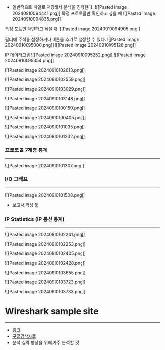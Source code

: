 - 일반적으로 파일로 저장해서 분석을 진행한다.
![[Pasted image 20240910094441.png]]
특정 프로토콜만 확인하고 싶을 때
![[Pasted image 20240910094835.png]]

특정 포트만 확인하고 싶을 때
![[Pasted image 20240910094905.png]]


필터에 주석을 설정하거나 버튼을 추가로 설정할 수 있다.
![[Pasted image 20240910095000.png]]
![[Pasted image 20240910095128.png]]

IP 데이터그램
![[Pasted image 20240910095252.png]]
![[Pasted image 20240910095354.png]]

![[Pasted image 20240910102613.png]]

![[Pasted image 20240910102559.png]]

![[Pasted image 20240910103029.png]]

![[Pasted image 20240910103148.png]]


![[Pasted image 20240910100150.png]]


![[Pasted image 20240910100405.png]]

![[Pasted image 20240910101035.png]]

![[Pasted image 20240910101232.png]]

### 프로토콜 7계층 통계
---
![[Pasted image 20240910101307.png]]

### I/O 그래프
---
![[Pasted image 20240910101508.png]]
- 보고서 작성 툴

### IP Statistics (IP 통신 통계)
---
![[Pasted image 20240910102241.png]]

![[Pasted image 20240910102253.png]]

![[Pasted image 20240910102405.png]]

![[Pasted image 20240910102428.png]]

![[Pasted image 20240910103655.png]]

![[Pasted image 20240910103723.png]]

![[Pasted image 20240910103733.png]]

# Wireshark sample site
---
- [링크](https://wiki.wireshark.org/SampleCaptures)
- [구글검색자료](https://www.google.com/search?q=Wireshark+sample+capture&sca_esv=d16f3d591397ad5f&ei=9qzfZpy8LoHh2roPrc7imA4&ved=0ahUKEwicj-GnqLeIAxWBsFYBHS2nGOMQ4dUDCA8&uact=5&oq=Wireshark+sample+capture&gs_lp=Egxnd3Mtd2l6LXNlcnAiGFdpcmVzaGFyayBzYW1wbGUgY2FwdHVyZTIFEAAYgAQyBBAAGB4yBhAAGAUYHjIGEAAYCBgeMgYQABgIGB4yBhAAGAgYHjIGEAAYCBgeMggQABiABBiiBDIGEAAYBRgeMgYQABgIGB5I1xtQ0BBY9RhwAngBkAEAmAHPAaAB-QqqAQUwLjMuNLgBA8gBAPgBAZgCBaAC4wTCAgoQABiwAxjWBBhHwgIHEAAYgAQYDcICBhAAGAcYHsICCBAAGAcYCBgewgIIEAAYBRgNGB7CAggQABgFGAcYHsICCBAAGAgYChgemAMAiAYBkAYKkgcFMi4xLjKgB4oz&sclient=gws-wiz-serp)
- 분석 실력 향상을 위해 자주 분석할 것